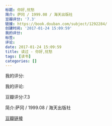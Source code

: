 ```yaml
---
标题: 你好,忧愁
简介: 萨冈 / 1999.08 / 海天出版社
豆瓣评分: '7.3'
链接: https://book.douban.com/subject/1292284/
创建时间: '2017-01-24 15:09:59'
我的评分:
标签:
评论:
date: 2017-01-24 15:09:59
title: 读过 - 你好,忧愁
tags: [读书]
categories: []
---
```


我的评分:

我的评论:

豆瓣评分:7.3

简介:萨冈 / 1999.08 / 海天出版社

[豆瓣链接](https://book.douban.com/subject/1292284/)

